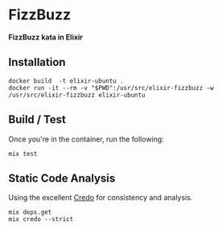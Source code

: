# FizzBuzz

**FizzBuzz kata in Elixir**

## Installation

```
docker build  -t elixir-ubuntu .
docker run -it --rm -v "$PWD":/usr/src/elixir-fizzbuzz -w /usr/src/elixir-fizzbuzz elixir-ubuntu

```

## Build / Test

Once you're in the container, run the following:

```
mix test
```

## Static Code Analysis

Using the excellent [Credo](http://credo-ci.org/) for consistency and analysis.
```
mix deps.get
mix credo --strict
```